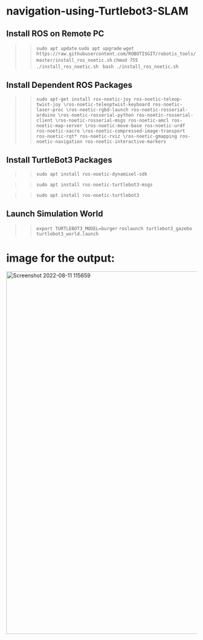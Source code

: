 # navigation-using-Turtlebot3-SLAM


## Install ROS on Remote PC

> > `sudo apt update`
> > `sudo apt upgrade`
> > `wget https://raw.githubusercontent.com/ROBOTISGIT/robotis_tools/master/install_ros_noetic.sh`
> > `chmod 755 ./install_ros_noetic.sh `
> > `bash ./install_ros_noetic.sh`


## Install Dependent ROS Packages

> > `sudo apt-get install ros-noetic-joy ros-noetic-teleop-twist-joy \ros-noetic-teleoptwist-keyboard ros-noetic-laser-proc \ros-noetic-rgbd-launch ros-noetic-rosserial-arduino \ros-noetic-rosserial-python ros-noetic-rosserial-client \ros-noetic-rosserial-msgs ros-noetic-amcl ros-noetic-map-server \ros-noetic-move-base ros-noetic-urdf ros-noetic-xacro \ros-noetic-compressed-image-transport ros-noetic-rqt* ros-noetic-rviz \ros-noetic-gmapping ros-noetic-navigation ros-noetic-interactive-markers`


## Install TurtleBot3 Packages

> > `sudo apt install ros-noetic-dynamixel-sdk`

> > `sudo apt install ros-noetic-turtlebot3-msgs`

> > `sudo apt install ros-noetic-turtlebot3`


## Launch Simulation World
> > `export TURTLEBOT3_MODEL=burger`
> > `roslaunch turtlebot3_gazebo turtlebot3_world.launch`


# image for the output:
<img width="958" alt="Screenshot 2022-08-11 115659" src="https://user-images.githubusercontent.com/107888642/184114525-7ad2d385-d02e-411c-ad38-229cdbe09964.png">
